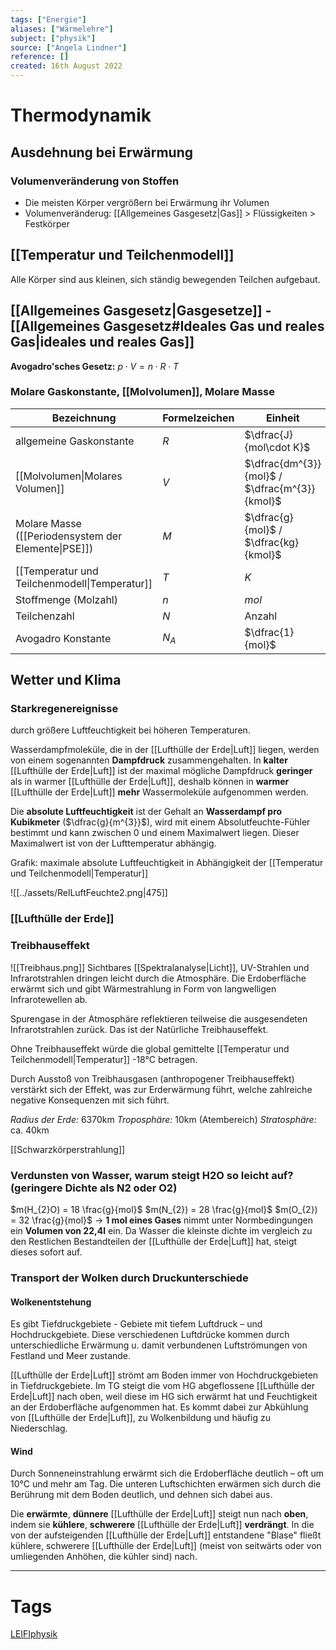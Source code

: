 ```yaml
---
tags: ["Energie"]
aliases: ["Wärmelehre"]
subject: ["physik"]
source: ["Angela Lindner"]
reference: []
created: 16th August 2022
---
```


# Thermodynamik
## Ausdehnung bei Erwärmung
### Volumenveränderung von Stoffen
- Die meisten Körper vergrößern bei Erwärmung ihr Volumen
- Volumenveränderug: [[Allgemeines Gasgesetz|Gas]] > Flüssigkeiten > Festkörper
## [[Temperatur und Teilchenmodell]]
Alle Körper sind aus kleinen, sich ständig bewegenden Teilchen aufgebaut.
## [[Allgemeines Gasgesetz|Gasgesetze]] - [[Allgemeines Gasgesetz#Ideales Gas und reales Gas|ideales und reales Gas]]
**Avogadro'sches Gesetz:**
$p\cdot V = n\cdot R\cdot T$

### Molare Gaskonstante, [[Molvolumen]], Molare Masse
| Bezeichnung                                         | Formelzeichen | Einheit                                       |
| --------------------------------------------------- | ------------- | --------------------------------------------- |
| allgemeine Gaskonstante                             | $R$           | $\dfrac{J}{mol\cdot K}$                       |
| [[Molvolumen\|Molares Volumen]]                                     | $V$           | $\dfrac{dm^{3}}{mol}$ / $\dfrac{m^{3}}{kmol}$ |
| Molare Masse ([[Periodensystem der Elemente\|PSE]]) | $M$           | $\dfrac{g}{mol}$ / $\dfrac{kg}{kmol}$         |
| [[Temperatur und Teilchenmodell\|Temperatur]]       | $T$           | $K$                                           |
| Stoffmenge (Molzahl)                                | $n$           | $mol$                                         |
| Teilchenzahl                                        | $N$           | Anzahl                                        |
| Avogadro Konstante                                  | $N_{A}$       | $\dfrac{1}{mol}$                              |
	
## Wetter und Klima
### Starkregenereignisse
durch größere Luftfeuchtigkeit bei höheren Temperaturen.

Wasserdampfmoleküle, die in der [[Lufthülle der Erde|Luft]] liegen, werden von einem sogenannten **Dampfdruck** zusammengehalten.
In **kalter** [[Lufthülle der Erde|Luft]] ist der maximal mögliche Dampfdruck **geringer** als in warmer [[Lufthülle der Erde|Luft]], deshalb können in **warmer** [[Lufthülle der Erde|Luft]] **mehr** Wassermoleküle aufgenommen werden.

Die **absolute Luftfeuchtigkeit** ist der Gehalt an **Wasserdampf pro Kubikmeter** ($\dfrac{g}{m^{3}}$), wird mit einem Absolutfeuchte-Fühler bestimmt und kann zwischen 0 und einem Maximalwert liegen. Dieser Maximalwert ist von der Lufttemperatur abhängig. 

Grafik: maximale absolute Luftfeuchtigkeit in Abhängigkeit der [[Temperatur und Teilchenmodell|Temperatur]]

![[../assets/RelLuftFeuchte2.png|475]]

### [[Lufthülle der Erde]]

### Treibhauseffekt
![[Treibhaus.png]]
Sichtbares [[Spektralanalyse|Licht]], UV-Strahlen und Infrarotstrahlen dringen leicht durch die Atmosphäre. Die Erdoberfläche erwärmt sich und gibt Wärmestrahlung in Form von langwelligen Infrarotewellen ab.

Spurengase in der Atmosphäre reflektieren teilweise die ausgesendeten Infrarotstrahlen zurück.
Das ist der Natürliche Treibhauseffekt.

Ohne Treibhauseffekt würde die global gemittelte [[Temperatur und Teilchenmodell|Temperatur]] -18°C betragen.

Durch Ausstoß von Treibhausgasen (anthropogener Treibhauseffekt) verstärkt sich der Effekt, was zur Erderwärmung führt, welche zahlreiche negative Konsequenzen mit sich führt.

*Radius der Erde:* 6370km
*Troposphäre:* 10km (Atembereich)
*Stratosphäre:* ca. 40km



[[Schwarzkörperstrahlung]]
### Verdunsten von Wasser, warum steigt H2O so leicht auf? (geringere Dichte als N2 oder O2)
$m(H_{2}O) = 18 \frac{g}{mol}$
$m(N_{2}) = 28 \frac{g}{mol}$ 
$m(O_{2}) = 32 \frac{g}{mol}$
$\longrightarrow$ **1 mol eines Gases** nimmt unter Normbedingungen ein **Volumen von 22,4l** ein.
	Da Wasser die kleinste dichte im vergleich zu den Restlichen Bestandteilen der [[Lufthülle der Erde|Luft]] hat, steigt dieses sofort auf.
### Transport der Wolken durch Druckunterschiede
#### Wolkenentstehung
Es gibt Tiefdruckgebiete - Gebiete mit tiefem Luftdruck – und Hochdruckgebiete.
Diese verschiedenen Luftdrücke kommen durch unterschiedliche Erwärmung u. damit verbundenen Luftströmungen von Festland und Meer zustande.

[[Lufthülle der Erde|Luft]] strömt am Boden immer von Hochdruckgebieten in Tiefdruckgebiete.
Im TG steigt die vom HG abgeflossene [[Lufthülle der Erde|Luft]] nach oben, weil diese im HG sich erwärmt hat und Feuchtigkeit an der Erdoberfläche aufgenommen hat.
Es kommt dabei zur Abkühlung von [[Lufthülle der Erde|Luft]], zu Wolkenbildung und häufig zu Niederschlag.

#### Wind
Durch Sonneneinstrahlung erwärmt sich die Erdoberfläche deutlich – oft um 10°C und mehr am Tag.
Die unteren Luftschichten erwärmen sich durch die Berührung mit dem Boden deutlich, und dehnen sich dabei aus.

Die **erwärmte**, **dünnere** [[Lufthülle der Erde|Luft]] steigt nun nach **oben**, indem sie **kühlere**, **schwerere** [[Lufthülle der Erde|Luft]] **verdrängt**.
In die von der aufsteigenden [[Lufthülle der Erde|Luft]] entstandene "Blase" fließt kühlere, schwerere [[Lufthülle der Erde|Luft]] (meist von seitwärts oder von umliegenden Anhöhen, die kühler sind) nach.

---
# Tags
[LEIFIphysik](https://www.leifiphysik.de/waermelehre)
